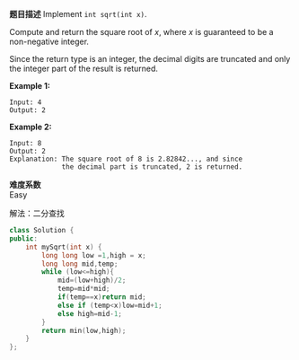 **题目描述**   Implement `int sqrt(int x)`.

Compute and return the square root of *x*, where *x* is guaranteed to be a non-negative integer.

Since the return type is an integer, the decimal digits are truncated and only the integer part of the result is returned.

**Example 1:**

```
Input: 4
Output: 2
```

**Example 2:**

```
Input: 8
Output: 2
Explanation: The square root of 8 is 2.82842..., and since 
             the decimal part is truncated, 2 is returned.
```

**难度系数**    
Easy

解法：二分查找
```c++
class Solution {
public:
    int mySqrt(int x) {
        long long low =1,high = x;
        long long mid,temp;
        while (low<=high){
            mid=(low+high)/2;
            temp=mid*mid;
            if(temp==x)return mid;
            else if (temp<x)low=mid+1;
            else high=mid-1;
        }
        return min(low,high);
    }
};
```